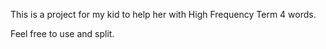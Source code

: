 This is a project for my kid to help her with High Frequency Term 4 words.

Feel free to use and split.
